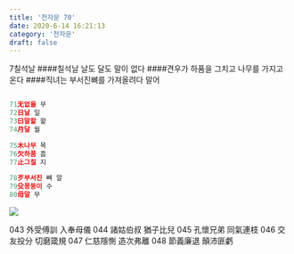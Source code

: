 ```yaml
---
title: '천자문 70'
date: 2020-6-14 16:21:13
category: '천자문'
draft: false
---
```


7칠석날 ####칠석날 날도 달도 말이 없다 ####견우가 하품을 그치고 나무를 가지고 온다 ####직녀는 부서진뼈를 가져올려다 말어

```js

71无없을 무
72日날 일
73曰말할 왈
74月달 월

75木나무 목
76欠하품 흠
77止그칠 지

78歹부서진 뼈 알
79殳몽둥이 수
80毋말 무
```



![](https://i.ibb.co/SsY0kw8/2020-07-01-3-47-08.png)

043 外受傅訓 入奉母儀 044 諸姑伯叔 猶子比兒 
045 孔懷兄弟 同氣連枝 046 交友投分 切磨箴規 
047 仁慈隱惻 造次弗離 048 節義廉退 顛沛匪虧 
<!--stackedit_data:
eyJoaXN0b3J5IjpbODk1MTU4NDU0LDk3NjQ0NjA1OV19
-->